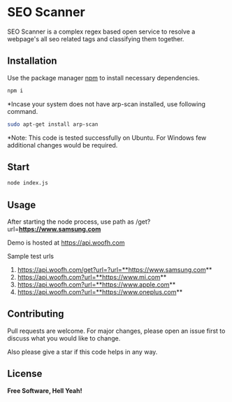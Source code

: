 # SEO Scanner

SEO Scanner is a complex regex based open service to resolve a webpage's all seo related tags and classifying them together.


## Installation

Use the package manager [npm](https://www.npmjs.com/) to install necessary dependencies.

```bash
npm i
```
*Incase your system does not have  arp-scan installed, use following command.

```bash
sudo apt-get install arp-scan
```

*Note: This code is tested successfully on Ubuntu. For Windows few additional changes would be required.


## Start

```bash
node index.js
```

## Usage
After starting the node process, use path as <domain>/get?url=**https://www.samsung.com**

Demo is hosted at https://api.woofh.com

Sample test urls
 1. https://api.woofh.com/get?url=?url=**https://www.samsung.com**
 2. https://api.woofh.com?url=**https://www.mi.com**
 3. https://api.woofh.com?url=**https://www.apple.com**
 4. https://api.woofh.com?url=**https://www.oneplus.com**


## Contributing
Pull requests are welcome. For major changes, please open an issue first to discuss what you would like to change.

Also please give a star if this code helps in any way.

License
----


**Free Software, Hell Yeah!**
